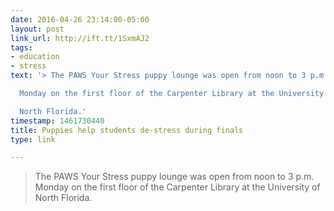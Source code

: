 ```yaml
---
date: 2016-04-26 23:14:00-05:00
layout: post
link_url: http://ift.tt/1SxmAJ2
tags:
- education
- stress
text: '> The PAWS Your Stress puppy lounge was open from noon to 3 p.m.

  Monday on the first floor of the Carpenter Library at the University of

  North Florida.'
timestamp: 1461730440
title: Puppies help students de-stress during finals
type: link

---
```

> The PAWS Your Stress puppy lounge was open from noon to 3 p.m.
Monday on the first floor of the Carpenter Library at the University of
North Florida.